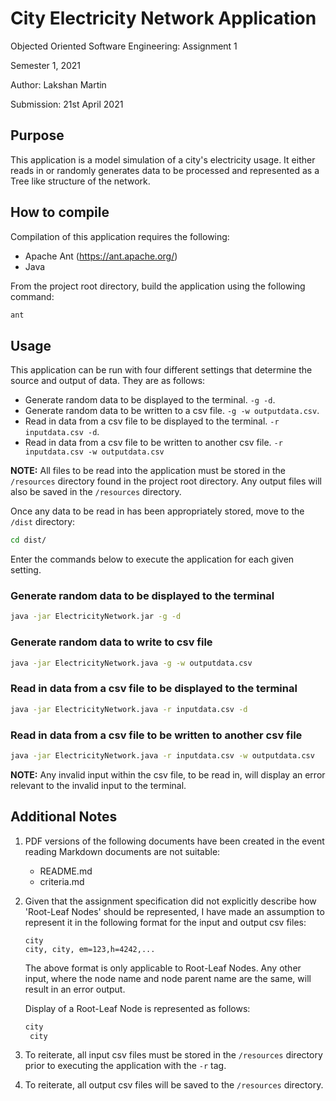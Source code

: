# City Electricity Network Application

Objected Oriented Software Engineering: Assignment 1

Semester 1, 2021

Author: Lakshan Martin

Submission: 21st April 2021



## Purpose

This application is a model simulation of a city's electricity usage. It either reads in or randomly generates data to be processed and represented as a Tree like structure of the network. 



## How to compile

Compilation of this application requires the following:

- Apache Ant (https://ant.apache.org/)
- Java

From the project root directory, build the application using the following command:

```bash
ant
```



## Usage

This application can be run with four different settings that determine the source and output of data. They are as follows:

- Generate random data to be displayed to the terminal. `-g -d`. 
- Generate random data to be written to a csv file. `-g -w outputdata.csv`.
- Read in data from a csv file to be displayed to the terminal. `-r inputdata.csv -d`.
- Read in data from a csv file to be written to another csv file. `-r inputdata.csv -w outputdata.csv`

**NOTE:** All files to be read into the application must be stored in the `/resources` directory found in the project root directory. Any output files will also be saved in the `/resources` directory.

Once any data to be read in has been appropriately stored, move to the `/dist` directory:

```bash
cd dist/
```

Enter the commands below to execute the application for each given setting.

### Generate random data to be displayed to the terminal

```bash
java -jar ElectricityNetwork.jar -g -d
```

### Generate random data to write to csv file

```bash
java -jar ElectricityNetwork.java -g -w outputdata.csv
```

### Read in data from a csv file to be displayed to the terminal

```bash
java -jar ElectricityNetwork.java -r inputdata.csv -d
```

### Read in data from a csv file to be written to another csv file

```bash
java -jar ElectricityNetwork.java -r inputdata.csv -w outputdata.csv
```



**NOTE:** Any invalid input within the csv file, to be read in, will display an error relevant to the invalid input to the terminal. 



## Additional Notes

1. PDF versions of the following documents have been created in the event reading Markdown documents are not suitable:

   - README.md
   - criteria.md

2. Given that the assignment specification did not explicitly describe how 'Root-Leaf Nodes' should be represented, I have made an assumption to represent it in the following format for the input and output csv files:

   ```
   city 
   city, city, em=123,h=4242,... 
   ```

   The above format is only applicable to Root-Leaf Nodes. Any other input, where the node name and node parent name are the same, will result in an error output.

   Display of a Root-Leaf Node is represented as follows:

   ```bash
   city
   	city
   ```

3. To reiterate, all input csv files must be stored in the `/resources` directory prior to executing the application with the `-r` tag.

4. To reiterate, all output csv files will be saved to the `/resources` directory.
